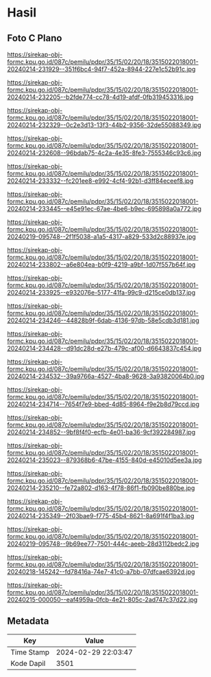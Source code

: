 # Hasil

## Foto C Plano

https://sirekap-obj-formc.kpu.go.id/087c/pemilu/pdpr/35/15/02/20/18/3515022018001-20240214-231929--351f6bc4-94f7-452a-8944-227e1c52b91c.jpg

https://sirekap-obj-formc.kpu.go.id/087c/pemilu/pdpr/35/15/02/20/18/3515022018001-20240214-232205--b2fde774-cc78-4d19-afdf-0fb319453316.jpg

https://sirekap-obj-formc.kpu.go.id/087c/pemilu/pdpr/35/15/02/20/18/3515022018001-20240214-232329--0c2e3d13-13f3-44b2-9356-32de55088349.jpg

https://sirekap-obj-formc.kpu.go.id/087c/pemilu/pdpr/35/15/02/20/18/3515022018001-20240214-232608--96bdab75-4c2a-4e35-8fe3-7555346c93c6.jpg

https://sirekap-obj-formc.kpu.go.id/087c/pemilu/pdpr/35/15/02/20/18/3515022018001-20240214-233332--fc201ee8-e992-4cf4-92b1-d3ff84eceef8.jpg

https://sirekap-obj-formc.kpu.go.id/087c/pemilu/pdpr/35/15/02/20/18/3515022018001-20240214-233445--e45e91ec-67ae-4be6-b9ec-695898a0a772.jpg

https://sirekap-obj-formc.kpu.go.id/087c/pemilu/pdpr/35/15/02/20/18/3515022018001-20240219-095748--2f1f5038-a1a5-4317-a829-533d2c88937e.jpg

https://sirekap-obj-formc.kpu.go.id/087c/pemilu/pdpr/35/15/02/20/18/3515022018001-20240214-233802--a6e804ea-b0f9-4219-a9bf-1d07f557b64f.jpg

https://sirekap-obj-formc.kpu.go.id/087c/pemilu/pdpr/35/15/02/20/18/3515022018001-20240214-233925--e932076e-5177-41fa-99c9-d215ce0db137.jpg

https://sirekap-obj-formc.kpu.go.id/087c/pemilu/pdpr/35/15/02/20/18/3515022018001-20240214-234246--44828b9f-6dab-4136-97db-58e5cdb3d181.jpg

https://sirekap-obj-formc.kpu.go.id/087c/pemilu/pdpr/35/15/02/20/18/3515022018001-20240214-234428--d91dc28d-e27b-479c-af00-d6643837c454.jpg

https://sirekap-obj-formc.kpu.go.id/087c/pemilu/pdpr/35/15/02/20/18/3515022018001-20240214-234532--39a9766a-4527-4ba8-9628-3a93820064b0.jpg

https://sirekap-obj-formc.kpu.go.id/087c/pemilu/pdpr/35/15/02/20/18/3515022018001-20240214-234714--7654f7e9-bbed-4d85-8964-f9e2b8d79ccd.jpg

https://sirekap-obj-formc.kpu.go.id/087c/pemilu/pdpr/35/15/02/20/18/3515022018001-20240214-234852--9bf8f4f0-ecfb-4e01-ba36-9cf392284987.jpg

https://sirekap-obj-formc.kpu.go.id/087c/pemilu/pdpr/35/15/02/20/18/3515022018001-20240214-235023--879368b6-47be-4155-840d-e45010d5ee3a.jpg

https://sirekap-obj-formc.kpu.go.id/087c/pemilu/pdpr/35/15/02/20/18/3515022018001-20240214-235210--fe72a802-d163-4f78-86f1-fb090be880be.jpg

https://sirekap-obj-formc.kpu.go.id/087c/pemilu/pdpr/35/15/02/20/18/3515022018001-20240214-235349--2f03bae9-f775-45b4-8621-8a691f4f1ba3.jpg

https://sirekap-obj-formc.kpu.go.id/087c/pemilu/pdpr/35/15/02/20/18/3515022018001-20240219-095748--9b69ee77-7501-444c-aeeb-28d3112bedc2.jpg

https://sirekap-obj-formc.kpu.go.id/087c/pemilu/pdpr/35/15/02/20/18/3515022018001-20240218-145242--fd78416a-74e7-41c0-a7bb-07dfcae6392d.jpg

https://sirekap-obj-formc.kpu.go.id/087c/pemilu/pdpr/35/15/02/20/18/3515022018001-20240215-000050--eaf4959a-0fcb-4e21-805c-2ad747c37d22.jpg


## Metadata

| Key        | Value               |
| ---------- | ------------------- |
| Time Stamp | 2024-02-29 22:03:47 |
| Kode Dapil | 3501                |




